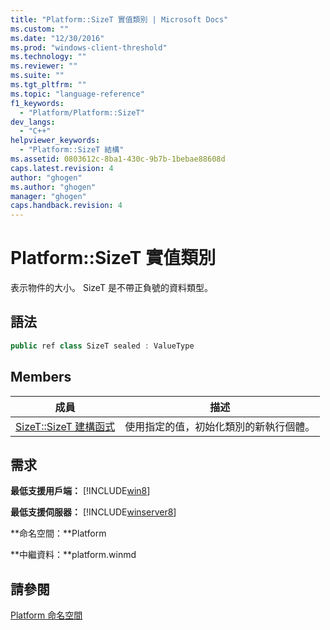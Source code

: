 ```yaml
---
title: "Platform::SizeT 實值類別 | Microsoft Docs"
ms.custom: ""
ms.date: "12/30/2016"
ms.prod: "windows-client-threshold"
ms.technology: ""
ms.reviewer: ""
ms.suite: ""
ms.tgt_pltfrm: ""
ms.topic: "language-reference"
f1_keywords: 
  - "Platform/Platform::SizeT"
dev_langs: 
  - "C++"
helpviewer_keywords: 
  - "Platform::SizeT 結構"
ms.assetid: 0803612c-8ba1-430c-9b7b-1bebae88608d
caps.latest.revision: 4
author: "ghogen"
ms.author: "ghogen"
manager: "ghogen"
caps.handback.revision: 4
---
```

# Platform::SizeT 實值類別
表示物件的大小。 SizeT 是不帶正負號的資料類型。  
  
## 語法  
  
```cpp  
public ref class SizeT sealed : ValueType  
```  
  
## Members  
  
|成員|描述|  
|--------|--------|  
|[SizeT::SizeT 建構函式](../cppcx/sizet-sizet-constructor.md)|使用指定的值，初始化類別的新執行個體。|  
  
## 需求  
 **最低支援用戶端：** [!INCLUDE[win8](../cppcx/includes/win8-md.md)]  
  
 **最低支援伺服器：** [!INCLUDE[winserver8](../cppcx/includes/winserver8-md.md)]  
  
 **命名空間：**Platform  
  
 **中繼資料：**platform.winmd  
  
## 請參閱  
 [Platform 命名空間](../cppcx/platform-namespace-c-cx.md)